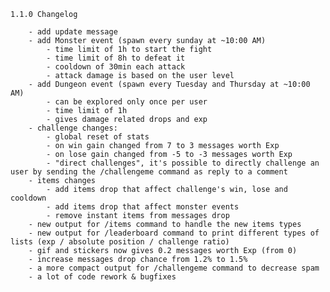 
    1.1.0 Changelog

        - add update message
        - add Monster event (spawn every sunday at ~10:00 AM)
            - time limit of 1h to start the fight
            - time limit of 8h to defeat it
            - cooldown of 30min each attack
            - attack damage is based on the user level
        - add Dungeon event (spawn every Tuesday and Thursday at ~10:00 AM)
            - can be explored only once per user
            - time limit of 1h 
            - gives damage related drops and exp
        - challenge changes:
            - global reset of stats
            - on win gain changed from 7 to 3 messages worth Exp
            - on lose gain changed from -5 to -3 messages worth Exp
            - "direct challenges", it's possible to directly challenge an user by sending the /challengeme command as reply to a comment
        - items changes
            - add items drop that affect challenge's win, lose and cooldown
            - add items drop that affect monster events
            - remove instant items from messages drop
        - new output for /items command to handle the new items types
        - new output for /leaderboard command to print different types of lists (exp / absolute position / challenge ratio)
        - gif and stickers now gives 0.2 messages worth Exp (from 0)
        - increase messages drop chance from 1.2% to 1.5%
        - a more compact output for /challengeme command to decrease spam
        - a lot of code rework & bugfixes
        